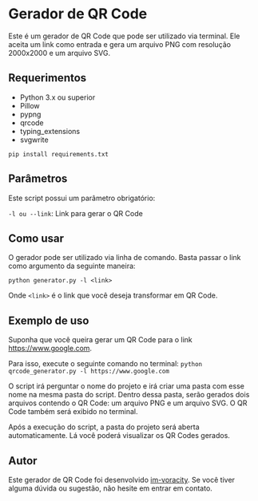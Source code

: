 # Gerador de QR Code

Este é um gerador de QR Code que pode ser utilizado via terminal. Ele aceita um link como entrada e gera um arquivo PNG com resolução 2000x2000 e um arquivo SVG.

## Requerimentos

- Python 3.x ou superior
- Pillow
- pypng
- qrcode
- typing_extensions
- svgwrite

`pip install requirements.txt`

## Parâmetros
Este script possui um parâmetro obrigatório:

`-l ou --link`: Link para gerar o QR Code

## Como usar

O gerador pode ser utilizado via linha de comando. Basta passar o link como argumento da seguinte maneira:

`python generator.py -l <link>`


Onde `<link>` é o link que você deseja transformar em QR Code.

## Exemplo de uso
Suponha que você queira gerar um QR Code para o link https://www.google.com.

Para isso, execute o seguinte comando no terminal:
`python qrcode_generator.py -l https://www.google.com`

O script irá perguntar o nome do projeto e irá criar uma pasta com esse nome na mesma pasta do script. Dentro dessa pasta, serão gerados dois arquivos contendo o QR Code: um arquivo PNG e um arquivo SVG. O QR Code também será exibido no terminal.

Após a execução do script, a pasta do projeto será aberta automaticamente. Lá você poderá visualizar os QR Codes gerados.

## Autor

Este gerador de QR Code foi desenvolvido [im-voracity](https://github.com/im-voracity). Se você tiver alguma dúvida ou sugestão, não hesite em entrar em contato.

